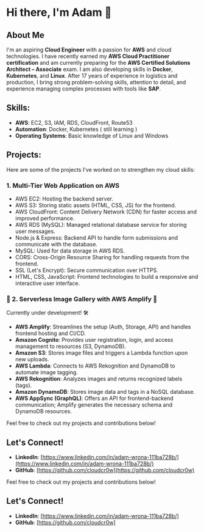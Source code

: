 # Hi there, I'm Adam 👋

## About Me
I'm an aspiring **Cloud Engineer** with a passion for **AWS** and cloud technologies. I have recently earned my **AWS Cloud Practitioner certification** and am currently preparing for the **AWS Certified Solutions Architect – Associate** exam. I am also developing skills in **Docker**, **Kubernetes**, and **Linux**. After 17 years of experience in logistics and production, I bring strong problem-solving skills, attention to detail, and experience managing complex processes with tools like **SAP**.

## Skills:
- **AWS**: EC2, S3, IAM, RDS, CloudFront, Route53
- **Automation**: Docker, Kubernetes ( still learning )
- **Operating Systems**: Basic knowledge of Linux and Windows

## Projects:
Here are some of the projects I've worked on to strengthen my cloud skills:

### 1. Multi-Tier Web Application on AWS 
- AWS EC2: Hosting the backend server.
- AWS S3: Storing static assets (HTML, CSS, JS) for the frontend.
- AWS CloudFront: Content Delivery Network (CDN) for faster access and improved performance.
- AWS RDS (MySQL): Managed relational database service for storing user messages.
- Node.js & Express: Backend API to handle form submissions and communicate with the database.
- MySQL: Used for data storage in AWS RDS.
- CORS: Cross-Origin Resource Sharing for handling requests from the frontend.
- SSL (Let's Encrypt): Secure communication over HTTPS.
- HTML, CSS, JavaScript: Frontend technologies to build a responsive and interactive user interface.


### :construction: 2. Serverless Image Gallery with AWS Amplify :construction:
Currently under development! :hammer_and_wrench: 
- **AWS Amplify**: Streamlines the setup (Auth, Storage, API) and handles frontend hosting and CI/CD.  
- **Amazon Cognito**: Provides user registration, login, and access management to resources (S3, DynamoDB).  
- **Amazon S3**: Stores image files and triggers a Lambda function upon new uploads.  
- **AWS Lambda**: Connects to AWS Rekognition and DynamoDB to automate image tagging.  
- **AWS Rekognition**: Analyzes images and returns recognized labels (tags).  
- **Amazon DynamoDB**: Stores image data and tags in a NoSQL database.  
- **AWS AppSync (GraphQL)**: Offers an API for frontend-backend communication; Amplify generates the necessary schema and DynamoDB resources.  


Feel free to check out my projects and contributions below!

## Let's Connect!
- **LinkedIn**: [https://www.linkedin.com/in/adam-wrona-111ba728b/](https://www.linkedin.com/in/adam-wrona-111ba728b/)  
- **GitHub**: [https://github.com/cloudcr0w](https://github.com/cloudcr0w)



Feel free to check out my projects and contributions below!

## Let's Connect!
- **LinkedIn**: [https://www.linkedin.com/in/adam-wrona-111ba728b/]
- **GitHub**: [https://github.com/cloudcr0w]
